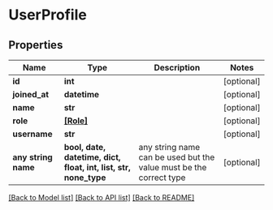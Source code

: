 # UserProfile


## Properties
Name | Type | Description | Notes
------------ | ------------- | ------------- | -------------
**id** | **int** |  | [optional] 
**joined_at** | **datetime** |  | [optional] 
**name** | **str** |  | [optional] 
**role** | [**[Role]**](Role.md) |  | [optional] 
**username** | **str** |  | [optional] 
**any string name** | **bool, date, datetime, dict, float, int, list, str, none_type** | any string name can be used but the value must be the correct type | [optional]

[[Back to Model list]](../README.md#documentation-for-models) [[Back to API list]](../README.md#documentation-for-api-endpoints) [[Back to README]](../README.md)


